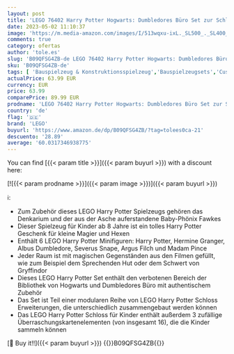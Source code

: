 ```yaml
---
layout: post
title: 'LEGO 76402 Harry Potter Hogwarts: Dumbledores Büro Set zur Schloss Erweiterung mit dem Schwert Gryffindors  6 Minifiguren und den Sprechenden Hut'
date: 2023-05-02 11:10:37
image: 'https://m.media-amazon.com/images/I/513wqxu-ixL._SL500_._SL400_.jpg'
comments: true
category: ofertas
author: 'tole.es'
slug: 'B09QFSG4ZB-de LEGO 76402 Harry Potter Hogwarts: Dumbledores Büro Set zur...'
sku: 'B09QFSG4ZB-de'
tags: [ 'Bauspielzeug & Konstruktionsspielzeug','Bauspielzeugsets','Custom Stores','LEGO','Self Service','Spielzeug','lego','🇩🇪', ]
actualPrice: 63.99 EUR
currency: EUR
price: 63.99
comparePrice: 89.99 EUR
prodname: 'LEGO 76402 Harry Potter Hogwarts: Dumbledores Büro Set zur Schloss Erweiterung mit dem Schwert Gryffindors  6 Minifiguren und den Sprechenden Hut'
country: 'de'
flag: '🇩🇪'
brand: 'LEGO'
buyurl: 'https://www.amazon.de/dp/B09QFSG4ZB/?tag=tolees0ca-21'
descuento: '28.89'
average: '60.0317346938775'
---
```


You can find [{{< param title >}}]({{< param buyurl >}}) with a discount here:

[![{{< param prodname >}}]({{< param image >}})]({{< param buyurl >}})

ℹ️:

- Zum Zubehör dieses LEGO Harry Potter Spielzeugs gehören das Denkarium und der aus der Asche auferstandene Baby-Phönix Fawkes
- Dieser Spielzeug für Kinder ab 8 Jahre ist ein tolles Harry Potter Geschenk für kleine Magier und Hexen
- Enthält 6 LEGO Harry Potter Minifiguren: Harry Potter, Hermine Granger, Albus Dumbledore, Severus Snape, Argus Filch und Madam Pince
- Jeder Raum ist mit magischen Gegenständen aus den Filmen gefüllt, wie zum Beispiel dem Sprechenden Hut oder dem Schwert von Gryffindor
- Dieses LEGO Harry Potter Set enthält den verbotenen Bereich der Bibliothek von Hogwarts und Dumbledores Büro mit authentischem Zubehör
- Das Set ist Teil einer modularen Reihe von LEGO Harry Potter Schloss Erweiterungen, die unterschiedlich zusammengebaut werden können
- Das LEGO Harry Potter Schloss für Kinder enthält außerdem 3 zufällige Überraschungskartenelementen (von insgesamt 16), die die Kinder sammeln können

[🛒 Buy it!!]({{< param buyurl >}})
{{<world>}}B09QFSG4ZB{{</world>}}
